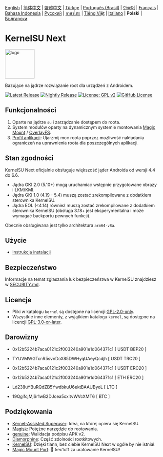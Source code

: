 [English](README.md) | [简体中文](README_CN.md) | [繁體中文](README_TW.md) | [Türkçe](README_TR.md) | [Português (Brasil)](README_PT-BR.md) | [한국어](README_KO.md) | [Français](README_FR.md) | [Bahasa Indonesia](README_ID.md) | [Русский](README_RU.md) | [ภาษาไทย](README_TH.md) | [Tiếng Việt](README_VI.md) | [Italiano](README_IT.md) | **Polski** | [Български](README_BG.md)

# KernelSU Next

<img src="/assets/kernelsu_next.png" style="width: 96px;" alt="logo">

Bazujące na jądrze rozwiązanie root dla urządzeń z Androidem.

[![Latest Release](https://img.shields.io/github/v/release/KernelSU-Next/KernelSU-Next?label=Release&logo=github)](https://github.com/KernelSU-Next/KernelSU-Next/releases/latest)
[![Nightly Release](https://img.shields.io/badge/Nightly%20Release-gray?logo=hackthebox&logoColor=fff)](https://nightly.link/KernelSU-Next/KernelSU-Next/workflows/build-manager-ci/next/Manager)
[![License: GPL v2](https://img.shields.io/badge/License-GPL%20v2-orange.svg?logo=gnu)](https://www.gnu.org/licenses/old-licenses/gpl-2.0.en.html)
[![GitHub License](https://img.shields.io/github/license/KernelSU-Next/KernelSU-Next?logo=gnu)](/LICENSE)

## Funkcjonalności

1. Oparte na jądrze `su` i zarządzanie dostępem do roota.
2. System modułów oparty na dynamicznym systemie montowania [Magic Mount](https://topjohnwu.github.io/Magisk/details.html#magic-mount) / [OverlayFS](https://en.wikipedia.org/wiki/OverlayFS).
3. [Profil aplikacji](https://kernelsu.org/guide/app-profile.html): Ujarzmij moc roota poprzez możliwość nakładania ograniczeń na uprawnienia roota dla poszczególnych aplikacji.

## Stan zgodności

KernelSU Next oficjalnie obsługuje większość jąder Androida od wersji 4.4 do 6.6.
 - Jądra GKI 2.0 (5.10+) mogą uruchamiać wstępnie przygotowane obrazy i LKM/KMI.
 - Jądra GKI 1.0 (4.19 - 5.4) muszą zostać zrekompilowane z dodatkiem sterownika KernelSU.
 - Jądra EOL (<4.14) również muszą zostać zrekompilowane z dodatkiem sterownika KernelSU (obsługa 3.18+ jest eksperymentalna i może wymagać backportu pewnych funkcji).

Obecnie obsługiwana jest tylko architektura `arm64-v8a`.

## Użycie

- [Instrukcja instalacji](https://KernelSU-Next.github.io/KernelSU-Next/)

## Bezpieczeństwo

Informacje na temat zgłaszania luk bezpieczeństwa w KernelSU znajdziesz w [SECURITY.md](/SECURITY.md).

## Licencje

- Pliki w katalogu `kernel` są dostępne na licencji [GPL-2.0-only](https://www.gnu.org/licenses/old-licenses/gpl-2.0.en.html).
- Wszystkie inne elementy, z wyjątkiem katalogu `kernel`, są dostępne na licencji [GPL-3.0-or-later](https://www.gnu.org/licenses/gpl-3.0.html).

## Darowizny

- 0x12b5224b7aca0121c2f003240a901e1d064371c1 [ USDT BEP20 ]

- TYUVMWGTcnR5svnDoX85DWHyqUAeyQcdjh [ USDT TRC20 ]

- 0x12b5224b7aca0121c2f003240a901e1d064371c1 [ USDT ERC20 ]

- 0x12b5224b7aca0121c2f003240a901e1d064371c1 [ ETH ERC20 ]

- Ld238uYBuRQdZB5YwdbkuU6ektBAAUByoL [ LTC ]

- 19QgifcjMjSr1wB2DJcea5cxitvWVcXMT6 [ BTC ]

## Podziękowania

- [Kernel-Assisted Superuser](https://git.zx2c4.com/kernel-assisted-superuser/about/): Idea, na której opiera się KernelSU.
- [Magisk](https://github.com/topjohnwu/Magisk): Potężne narzędzie do rootowania.
- [genuine](https://github.com/brevent/genuine/): Walidacja podpisu APK v2.
- [Diamorphine](https://github.com/m0nad/Diamorphine): Część zdolności rootkitowych.
- [KernelSU](https://github.com/tiann/KernelSU): Dzięki tiann, bez ciebie KernelSU Next w ogóle by nie istniał.
- [Magic Mount Port](https://github.com/5ec1cff/KernelSU/blob/main/userspace/ksud/src/magic_mount.rs): 💜 5ec1cff za uratowanie KernelSU!
